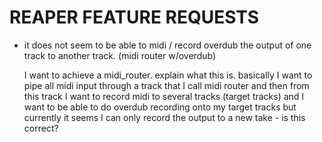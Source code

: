 # REAPER FEATURE REQUESTS

- it does not seem to be able to midi / record overdub
  the output of one track to another track. (midi router w/overdub)

  I want to achieve a midi_router. explain what this is.
  basically I want to pipe all midi input through a track that
  I call midi router and then from this track I want to record midi
  to several tracks (target tracks) and I want to be able to do
  overdub recording onto my target tracks but currently it seems
  I can only record the output to a new take - is this correct?
